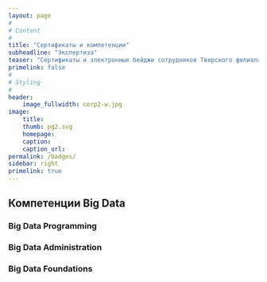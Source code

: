 ```yaml
---
layout: page
#
# Content
#
title: "Cертификаты и компетенции"
subheadline: "Экспертиза"
teaser: "Сертификаты и электронные бейджи сотрудников Тверского филиала по ключевым технологическим направлениям"
primelink: false
#
# Styling
#
header: 
    image_fullwidth: corp2-w.jpg
image:
    title:
    thumb: pg2.svg
    homepage:
    caption:
    caption_url:
permalink: /badges/
sidebar: right
primelink: true
---
```


<a name="bigdata"></a>

## Компетенции Big Data

### Big Data Programming

<div data-iframe-width="250" data-iframe-height="270" data-share-badge-id="3c56e7e7-f5e9-452a-b3aa-da8d6c98c83a"></div>
  <script type="text/javascript">
    (function() {
      var s = document.createElement('script');
      s.type = 'text/javascript';
      s.async = true;
      s.src = '//cdn.youracclaim.com/assets/utilities/embed.js';
      var o = document.getElementsByTagName('script')[0];
      o.parentNode.insertBefore(s, o);
      })();
  </script>
  
<div data-iframe-width="250" data-iframe-height="270" data-share-badge-id="53a7038d-c846-4201-a235-64c1ad6b0804"></div>
  <script type="text/javascript">
    (function() {
      var s = document.createElement('script');
      s.type = 'text/javascript';
      s.async = true;
      s.src = '//cdn.youracclaim.com/assets/utilities/embed.js';
      var o = document.getElementsByTagName('script')[0];
      o.parentNode.insertBefore(s, o);
      })();
  </script>

### Big Data Administration

<div data-iframe-width="250" data-iframe-height="270" data-share-badge-id="380dc494-910d-4326-b239-a2824c562109"></div>
  <script type="text/javascript">
    (function() {
      var s = document.createElement('script');
      s.type = 'text/javascript';
      s.async = true;
      s.src = '//cdn.youracclaim.com/assets/utilities/embed.js';
      var o = document.getElementsByTagName('script')[0];
      o.parentNode.insertBefore(s, o);
      })();
  </script>

### Big Data Foundations

<div data-iframe-width="250" data-iframe-height="270" data-share-badge-id="9aa6f2f4-fa32-490b-b61b-b3ea21ef311b"></div>
  <script type="text/javascript">
    (function() {
      var s = document.createElement('script');
      s.type = 'text/javascript';
      s.async = true;
      s.src = '//cdn.youracclaim.com/assets/utilities/embed.js';
      var o = document.getElementsByTagName('script')[0];
      o.parentNode.insertBefore(s, o);
      })();
  </script>
  
 [1]: #
 [2]: #
 [3]: #
 [4]: #
 [5]: #
 [6]: #
 [7]: #
 [8]: #
 [9]: #
 [10]: #
